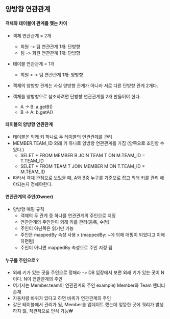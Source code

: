 ## 양방향 연관관계
#### 객체와 테이블이 관계를 맺는 차이
- 객체 연관관계 = 2개
    - 회원 -> 팀 연관관계 1개: 단방향
    - 팀 -> 회원 연관관계 1개: 단방향
- 테이블 연관관계 = 1개
    - 회원 <-> 팀 연관관계 1개: 양방향
    
- 객체의 양방향 관계는 사실 양방향 관계가 아니라 서로 다른 단방향 관계 2개다.
- 객체를 양방향으로 참조하려면 단방향 연관관계를 2개 만들어야 한다.
    - A -> B: a.getB()
    - B -> A: b.getA()

#### 테이블의 양방향 연관관계
- 테이블은 외래 키 하나로 두 테이블의 연관관계를 관리
- MEMBER.TEAM_ID 외래 키 하나로 양방향 연관관계를 가짐 (양쪽으로 조인항 수 있다.)
    - SELET * FROM MEMBER B JOIN TEAM T ON M.TEAM_ID = T.TEAM_ID
    - SELET * FROM TEAM T JOIN MEMBER M ON T.TEAM_ID = M.TEAM_ID
- 따라서 객체 관점으로 보았을 때, A와 B중 누구를 기준으로 잡고 외래 키를 관리 해야되는지 정해야한다.

#### 연관관계의 주인(Owner)
- 양방향 매핑 규칙
    - 객체의 두 관계 중 하나를 연관관계의 주인으로 지정
    - 연관관계의 주인만이 외래 키를 관리(등록, 수정)
    - 주인이 아닌쪽은 읽기만 가능
    - 주인은 mappedBy 속성 사용 x (mappedBy: ~에 의해 매핑이 되었다고 이해하면됨)
    - 주인이 아니면 mappedBy 속성으로 주인 지정 됨
    
#### 누구를 주인으로 ?
- 외래 키가 있는 곳을 주인으로 정해라 -> DB 입장에서 보면 외래 키가 있는 곳이 N이다. N이 연관관계의 주인
- 여기서는 Member.team이 연관관계의 주인 example) Member와 Team 엔티티 존재
- 자동차랑 바퀴가 있다고 하면 바퀴가 연관관계의 주인 
- 같은 테이블에서 관리가 됨, Member를 업데이트 했는데 엉뚱한 곳에 쿼리가 발생하지 않, 직관적으로 인식 가능₩
